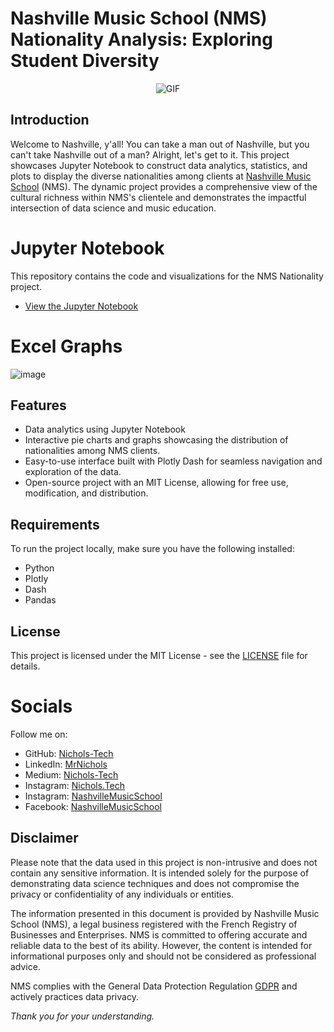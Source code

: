 # Nashville Music School (NMS) Nationality Analysis: Exploring Student Diversity
<p align="center"> 
  <img src="https://media.giphy.com/media/lMfWZpCojdiw9Gi2WY/giphy.gif" alt="GIF">
</p>

## Introduction

Welcome to Nashville, y'all! You can take a man out of Nashville, but you can't take Nashville out of a man? Alright, let's get to it. This project showcases Jupyter Notebook to construct data analytics, statistics, and plots to display the diverse nationalities among clients at [Nashville Music School](https://www.facebook.com/nashvillemusicschool) (NMS). The dynamic project provides a comprehensive view of the cultural richness within NMS's clientele and demonstrates the impactful intersection of data science and music education.

# Jupyter Notebook

This repository contains the code and visualizations for the NMS Nationality project.

- [View the Jupyter Notebook](NMS_Nationality_Analysis.ipynb)


# Excel Graphs

![image](https://github.com/Nichols-Tech/NMS-Data-Nationality/assets/122940415/063edec2-dffd-429a-a1e8-37290a475295)




## Features

- Data analytics using Jupyter Notebook
- Interactive pie charts and graphs showcasing the distribution of nationalities among NMS clients.
- Easy-to-use interface built with Plotly Dash for seamless navigation and exploration of the data.
- Open-source project with an MIT License, allowing for free use, modification, and distribution.

## Requirements

To run the project locally, make sure you have the following installed:

- Python
- Plotly
- Dash
- Pandas

## License

This project is licensed under the MIT License - see the [LICENSE](LICENSE) file for details.

# Socials

Follow me on:
- GitHub: [Nichols-Tech](https://github.com/Nichols-Tech)
- LinkedIn: [MrNichols](https://www.linkedin.com/in/mrnichols/)
- Medium: [Nichols-Tech](https://medium.com/@nichols.tech)
- Instagram: [Nichols.Tech](https://instagram.com/Nichols.Tech)
- Instagram: [NashvilleMusicSchool](https://instagram.com/NashvilleMusicSchool)
- Facebook: [NashvilleMusicSchool](https://facebook.com/NashvilleMusicSchool)

## Disclaimer

Please note that the data used in this project is non-intrusive and does not contain any sensitive information. It is intended solely for the purpose of demonstrating data science techniques and does not compromise the privacy or confidentiality of any individuals or entities.

The information presented in this document is provided by Nashville Music School (NMS), a legal business registered with the French Registry of Businesses and Enterprises. NMS is committed to offering accurate and reliable data to the best of its ability. However, the content is intended for informational purposes only and should not be considered as professional advice.

NMS complies with the General Data Protection Regulation [GDPR](https://gdpr.eu/) and actively practices data privacy.


*Thank you for your understanding.*

